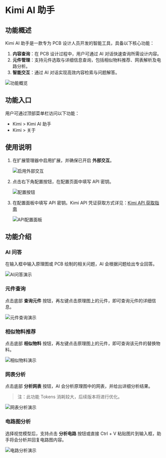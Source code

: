 # Kimi AI 助手

## 功能概述

Kimi AI 助手是一款专为 PCB 设计人员开发的智能工具，具备以下核心功能：

1. **内容查询**：在 PCB 设计过程中，用户可通过 AI 对话快速查询所需设计内容。
2. **元件管理**：支持元件选取与详细信息查询，包括相似物料推荐、网表解析及电路分析。
3. **智能交互**：通过 AI 对话实现高效内容检索与问题解答。

![功能概览](images/c22286429bc15044a0eae325fa42fd5d905bba85e9e6077f945906a156759fd4.png)

## 功能入口

用户可通过顶部菜单栏访问以下功能：

- Kimi > Kimi AI 助手
- Kimi > 关于

## 使用说明

1. 在扩展管理器中启用扩展，并确保已开启 **外部交互**。

   ![启用外部交互](images/4711bf8484a67ab55c9cb8a5dbaadebafc53235f74ed1e6009dfc576d13495d7.png)

2. 点击右下角配置按钮，在配置页面中填写 API 密钥。

   ![配置按钮](images/750dfb4beadcd6b50e9ebc8a9d71e4f1da84b9ef17246d6f08c4fe8e93c40523.png)

3. 在配置面板中填写 API 密钥。Kimi API 凭证获取方式详见：[Kimi API 获取指南](https://lceda001.feishu.cn/wiki/V9ScwIjk0iBc8fk9RhWcork9nGc)

   ![API配置面板](images/be725a35de8d9c8ea70693235452a1b40d37e6265970fce2f9735ce876d036cc.png)

## 功能介绍

### AI 问答

在输入框中输入原理图或 PCB 绘制的相关问题，AI 会根据问题给出专业回答。

![AI问答演示](images/PixPin_2025-06-04_11-35-28.gif)

### 元件查询

点击底部 **查询元件** 按钮，再左键点击原理图上的元件，即可查询元件的详细信息。

![元件查询演示](images/8dd5b6ed0c7f4ea100abe6e0dd9347242bd7bccc58e945dc8ed34f3f60f36f12.gif)

### 相似物料推荐

点击底部 **相似物料** 按钮，再左键点击原理图上的元件，即可查询该元件的替换物料。

![相似物料演示](images/f537ff797be0a2cc644061aa3e3856c1d4b069468f67728421ac1fb765a0f3fb.gif)

### 网表分析

点击底部 **分析网表** 按钮，AI 会分析原理图中的网表，并给出详细分析结果。

> 注：此功能 Tokens 消耗较大，后续版本将进行优化。

![网表分析演示](images/cc938a4f4a2de5b95a1b8f9e6617bb831ae18ae85e46b0e9f3590135ea650eaa.gif)

### 电路图分析

选择视觉模型后，支持点击 **分析电路** 按钮或直接 Ctrl + V 粘贴图片到输入框，助手将会分析并回复电路图内容。

![电路分析演示](images/8726c946606ae15c9f03e8ab2eadf02f5694c2774b5cb04075862dea87a03b8c.gif)
